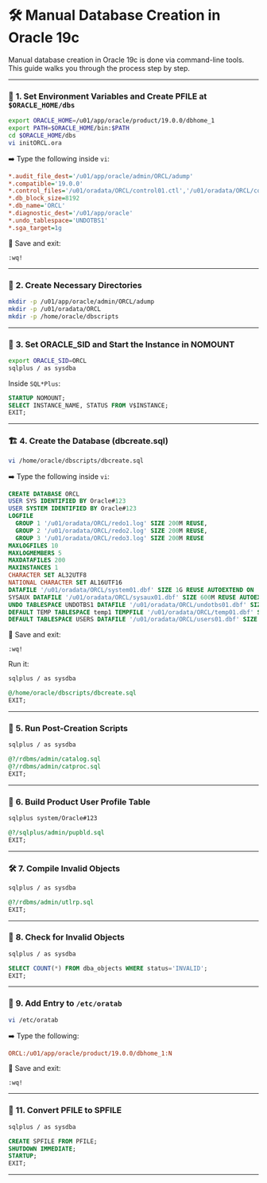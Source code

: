 # 🛠️ **Manual Database Creation in Oracle 19c**

Manual database creation in Oracle 19c is done via command-line tools. This guide walks you through the process step by step.

---

### 🔧 **1. Set Environment Variables and Create PFILE at `$ORACLE_HOME/dbs`**

```bash
export ORACLE_HOME=/u01/app/oracle/product/19.0.0/dbhome_1
export PATH=$ORACLE_HOME/bin:$PATH
cd $ORACLE_HOME/dbs
vi initORCL.ora
```

➡️ Type the following inside `vi`:

```ini
*.audit_file_dest='/u01/app/oracle/admin/ORCL/adump'
*.compatible='19.0.0'
*.control_files='/u01/oradata/ORCL/control01.ctl','/u01/oradata/ORCL/control02.ctl'
*.db_block_size=8192
*.db_name='ORCL'
*.diagnostic_dest='/u01/app/oracle'
*.undo_tablespace='UNDOTBS1'
*.sga_target=1g
```

📝 Save and exit:

```
:wq!
```

---

### 📁 **2. Create Necessary Directories**

```bash
mkdir -p /u01/app/oracle/admin/ORCL/adump
mkdir -p /u01/oradata/ORCL
mkdir -p /home/oracle/dbscripts
```

---

### 🏁 **3. Set ORACLE\_SID and Start the Instance in NOMOUNT**

```bash
export ORACLE_SID=ORCL
sqlplus / as sysdba
```

Inside `SQL*Plus`:

```sql
STARTUP NOMOUNT;
SELECT INSTANCE_NAME, STATUS FROM V$INSTANCE;
EXIT;
```

---

### 🏗️ **4. Create the Database (dbcreate.sql)**

```bash
vi /home/oracle/dbscripts/dbcreate.sql
```

➡️ Type the following inside `vi`:

```sql
CREATE DATABASE ORCL
USER SYS IDENTIFIED BY Oracle#123
USER SYSTEM IDENTIFIED BY Oracle#123
LOGFILE
  GROUP 1 '/u01/oradata/ORCL/redo1.log' SIZE 200M REUSE,
  GROUP 2 '/u01/oradata/ORCL/redo2.log' SIZE 200M REUSE,
  GROUP 3 '/u01/oradata/ORCL/redo3.log' SIZE 200M REUSE
MAXLOGFILES 10
MAXLOGMEMBERS 5
MAXDATAFILES 200
MAXINSTANCES 1
CHARACTER SET AL32UTF8
NATIONAL CHARACTER SET AL16UTF16
DATAFILE '/u01/oradata/ORCL/system01.dbf' SIZE 1G REUSE AUTOEXTEND ON
SYSAUX DATAFILE '/u01/oradata/ORCL/sysaux01.dbf' SIZE 600M REUSE AUTOEXTEND ON
UNDO TABLESPACE UNDOTBS1 DATAFILE '/u01/oradata/ORCL/undotbs01.dbf' SIZE 200M REUSE AUTOEXTEND ON
DEFAULT TEMP TABLESPACE temp1 TEMPFILE '/u01/oradata/ORCL/temp01.dbf' SIZE 100M REUSE AUTOEXTEND ON
DEFAULT TABLESPACE USERS DATAFILE '/u01/oradata/ORCL/users01.dbf' SIZE 200M REUSE AUTOEXTEND ON;
```

📝 Save and exit:

```
:wq!
```

Run it:

```bash
sqlplus / as sysdba
```

```sql
@/home/oracle/dbscripts/dbcreate.sql
EXIT;
```

---

### 🧱 **5. Run Post-Creation Scripts**

```bash
sqlplus / as sysdba
```

```sql
@?/rdbms/admin/catalog.sql
@?/rdbms/admin/catproc.sql
EXIT;
```

---

### 🧩 **6. Build Product User Profile Table**

```bash
sqlplus system/Oracle#123
```

```sql
@?/sqlplus/admin/pupbld.sql
EXIT;
```

---

### 🛠️ **7. Compile Invalid Objects**

```bash
sqlplus / as sysdba
```

```sql
@?/rdbms/admin/utlrp.sql
EXIT;
```

---

### 🔎 **8. Check for Invalid Objects**

```bash
sqlplus / as sysdba
```

```sql
SELECT COUNT(*) FROM dba_objects WHERE status='INVALID';
EXIT;
```

---

### 📝 **9. Add Entry to `/etc/oratab`**

```bash
vi /etc/oratab
```

➡️ Type the following:

```ini
ORCL:/u01/app/oracle/product/19.0.0/dbhome_1:N
```

📝 Save and exit:

```
:wq!
```
---

### 🔄 **11. Convert PFILE to SPFILE**

```bash
sqlplus / as sysdba
```

```sql
CREATE SPFILE FROM PFILE;
SHUTDOWN IMMEDIATE;
STARTUP;
EXIT;
```

---
